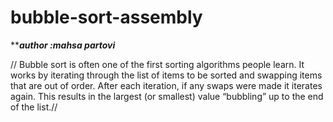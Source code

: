 # bubble-sort-assembly

*****author :mahsa partovi***

// Bubble sort is often one of the first sorting algorithms people learn. 
It works by iterating through the list of items to be sorted and swapping items that are out of order. 
After each iteration, if any swaps were made it iterates again. This results in the largest (or smallest) value “bubbling” up to the end of the list.//


